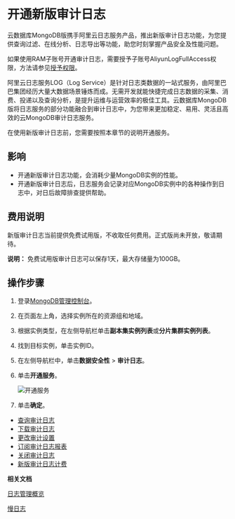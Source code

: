# 开通新版审计日志

云数据库MongoDB版携手阿里云日志服务产品，推出新版审计日志功能，为您提供查询过滤、在线分析、日志导出等功能，助您时刻掌握产品安全及性能问题。

如果使用RAM子账号开通审计日志，需要授予子账号AliyunLogFullAccess权限，方法请参见[授予权限](~~121945~~)。

阿里云日志服务LOG（Log Service）是针对日志类数据的一站式服务，由阿里巴巴集团经历大量大数据场景锤炼而成。无需开发就能快捷完成日志数据的采集、消费、投递以及查询分析，是提升运维与运营效率的极佳工具。云数据库MongoDB版将日志服务的部分功能融合到审计日志中，为您带来更加稳定、易用、灵活且高效的云MongoDB审计日志服务。

在使用新版审计日志前，您需要按照本章节的说明开通服务。

## 影响

-   开通新版审计日志功能，会消耗少量MongoDB实例的性能。
-   开通新版审计日志后，日志服务会记录对应MongoDB实例中的各种操作到日志中，对日后故障排查提供帮助。

## 费用说明

新版审计日志当前提供免费试用版，不收取任何费用。正式版尚未开放，敬请期待。

**说明：** 免费试用版审计日志可以保存1天，最大存储量为100GB。

## 操作步骤

1.  登录[MongoDB管理控制台](https://mongodb.console.aliyun.com/)。

2.  在页面左上角，选择实例所在的资源组和地域。

3.  根据实例类型，在左侧导航栏单击**副本集实例列表**或**分片集群实例列表**。

4.  找到目标实例，单击实例ID。

5.  在左侧导航栏中，单击**数据安全性** \> **审计日志**。

6.  单击**开通服务**。

    ![开通服务](https://static-aliyun-doc.oss-accelerate.aliyuncs.com/assets/img/zh-CN/3846819951/p102028.png)

7.  单击**确定**。


-   [查询审计日志](/cn.zh-CN/用户指南/数据安全性/新版审计日志/查询审计日志.md)
-   [下载审计日志](/cn.zh-CN/用户指南/数据安全性/新版审计日志/下载审计日志.md)
-   [更改审计设置](/cn.zh-CN/用户指南/数据安全性/新版审计日志/更改审计设置.md)
-   [订阅审计日志报表](/cn.zh-CN/用户指南/数据安全性/新版审计日志/订阅审计日志报表.md)
-   [关闭审计日志](/cn.zh-CN/用户指南/数据安全性/新版审计日志/关闭审计日志.md)
-   [新版审计日志计费](/cn.zh-CN/用户指南/数据安全性/新版审计日志/新版审计日志计费.md)

**相关文档**  


[日志管理概览](/cn.zh-CN/用户指南/日志管理/日志管理概览.md)

[慢日志](/cn.zh-CN/用户指南/性能诊断与优化（CloudDBA）/慢日志.md)

